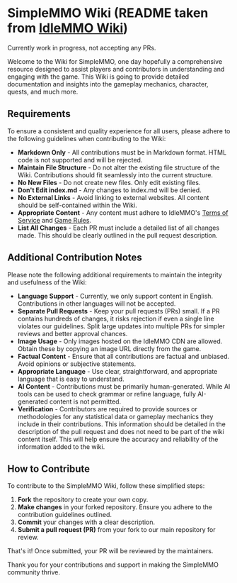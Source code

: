 # SimpleMMO Wiki (README taken from [IdleMMO Wiki](https://github.com/galahad-creative/idle-mmo-wiki))
Currently work in progress, not accepting any PRs.


Welcome to the Wiki for SimpleMMO, one day hopefully a comprehensive resource designed to assist players and contributors in understanding and engaging with the game. This Wiki is going to provide detailed documentation and insights into the gameplay mechanics, character, quests, and much more. 

## Requirements
To ensure a consistent and quality experience for all users, please adhere to the following guidelines when contributing to the Wiki:

- **Markdown Only** - All contributions must be in Markdown format. HTML code is not supported and will be rejected.
- **Maintain File Structure** - Do not alter the existing file structure of the Wiki. Contributions should fit seamlessly into the current structure.
- **No New Files** - Do not create new files. Only edit existing files.
- **Don't Edit index.md** - Any changes to index.md will be denied.
- **No External Links** - Avoid linking to external websites. All content should be self-contained within the Wiki.
- **Appropriate Content** - Any content must adhere to IdleMMO's [Terms of Service](https://web.simple-mmo.com/terms) and [Game Rules](https://web.simple-mmo.com/gamerules).
- **List All Changes** - Each PR must include a detailed list of all changes made. This should be clearly outlined in the pull request description.

## Additional Contribution Notes
Please note the following additional requirements to maintain the integrity and usefulness of the Wiki:

- **Language Support** - Currently, we only support content in English. Contributions in other languages will not be accepted.
- **Separate Pull Requests** - Keep your pull requests (PRs) small. If a PR contains hundreds of changes, it risks rejection if even a single line violates our guidelines. Split large updates into multiple PRs for simpler reviews and better approval chances.
- **Image Usage** - Only images hosted on the IdleMMO CDN are allowed. Obtain these by copying an image URL directly from the game.
- **Factual Content** - Ensure that all contributions are factual and unbiased. Avoid opinions or subjective statements.
- **Appropriate Language** - Use clear, straightforward, and appropriate language that is easy to understand.
- **AI Content** - Contributions must be primarily human-generated. While AI tools can be used to check grammar or refine language, fully AI-generated content is not permitted.
- **Verification** - Contributors are required to provide sources or methodologies for any statistical data or gameplay mechanics they include in their contributions. This information should be detailed in the description of the pull request and does not need to be part of the wiki content itself. This will help ensure the accuracy and reliability of the information added to the wiki.

## How to Contribute
To contribute to the SimpleMMO Wiki, follow these simplified steps:

1. **Fork** the repository to create your own copy.
2. **Make changes** in your forked repository. Ensure you adhere to the contribution guidelines outlined.
3. **Commit** your changes with a clear description.
4. **Submit a pull request (PR)** from your fork to our main repository for review.

That's it! Once submitted, your PR will be reviewed by the maintainers.

Thank you for your contributions and support in making the SimpleMMO community thrive.
